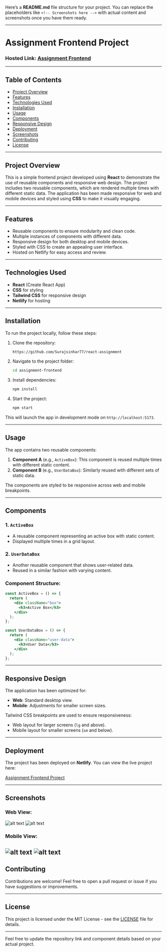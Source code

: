 
Here’s a **README.md** file structure for your project. You can replace the placeholders like `<!-- Screenshots here -->` with actual content and screenshots once you have them ready.

---

# Assignment Frontend Project

### Hosted Link: [Assignment Frontend](https://assignementfrontend.netlify.app/)

---

## Table of Contents
- [Project Overview](#project-overview)
- [Features](#features)
- [Technologies Used](#technologies-used)
- [Installation](#installation)
- [Usage](#usage)
- [Components](#components)
- [Responsive Design](#responsive-design)
- [Deployment](#deployment)
- [Screenshots](#screenshots)
- [Contributing](#contributing)
- [License](#license)

---

## Project Overview

This is a simple frontend project developed using **React** to demonstrate the use of reusable components and responsive web design. The project includes two reusable components, which are rendered multiple times with different static data. The application has been made responsive for web and mobile devices and styled using **CSS** to make it visually engaging.

---

## Features

- Reusable components to ensure modularity and clean code.
- Multiple instances of components with different data.
- Responsive design for both desktop and mobile devices.
- Styled with CSS to create an appealing user interface.
- Hosted on Netlify for easy access and review.

---

## Technologies Used

- **React** (Create React App)
- **CSS** for styling
- **Tailwind CSS** for responsive design
- **Netlify** for hosting

---

## Installation

To run the project locally, follow these steps:

1. Clone the repository:
   ```bash
   https://github.com/Surajsinhar77/react-assignment
   ```

2. Navigate to the project folder:
   ```bash
   cd assignment-frontend
   ```

3. Install dependencies:
   ```bash
   npm install
   ```

4. Start the project:
   ```bash
   npm start
   ```

This will launch the app in development mode on `http://localhost:5173`.

---

## Usage

The app contains two reusable components:
1. **Component A** (e.g., `ActiveBox`): This component is reused multiple times with different static content.
2. **Component B** (e.g., `UserDataBox`): Similarly reused with different sets of static data.

The components are styled to be responsive across web and mobile breakpoints.

---

## Components

### 1. `ActiveBox`
- A reusable component representing an active box with static content.
- Displayed multiple times in a grid layout.

### 2. `UserDataBox`
- Another reusable component that shows user-related data.
- Reused in a similar fashion with varying content.

### Component Structure:
```jsx
const ActiveBox = () => {
  return (
    <div className="box">
      <h3>Active Box</h3>
    </div>
  );
};

const UserDataBox = () => {
  return (
    <div className="user-data">
      <h3>User Data</h3>
    </div>
  );
};
```

---

## Responsive Design

The application has been optimized for:
- **Web**: Standard desktop view.
- **Mobile**: Adjustments for smaller screen sizes.

Tailwind CSS breakpoints are used to ensure responsiveness:
- Web layout for larger screens (`lg` and above).
- Mobile layout for smaller screens (`sm` and below).

---

## Deployment

The project has been deployed on **Netlify**. You can view the live project here:

[Assignment Frontend Project](https://assignementfrontend.netlify.app/)

---

## Screenshots

### Web View:
<!-- Screenshots here -->
![alt text](image.png)
![alt text](image-1.png)
### Mobile View:
<!-- Screenshots here -->
![alt text](image-2.png)
![alt text](image-3.png)
---

## Contributing

Contributions are welcome! Feel free to open a pull request or issue if you have suggestions or improvements.

---

## License

This project is licensed under the MIT License - see the [LICENSE](LICENSE) file for details.

---

Feel free to update the repository link and component details based on your actual project.